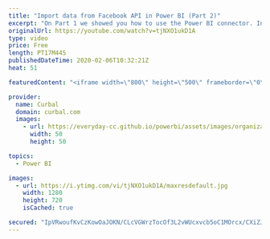```yaml
---
title: "Import data from Facebook API in Power BI (Part 2)"
excerpt: "On Part 1 we showed you how to use the Power BI connector. In this video we skip the connector altogether and show you how to import data from the Facebook API into Power BI. We also show you how to get all comments from posts into Power BI. Enjoy!   Looking for a download file? Go to our Download Center:"
originalUrl: https://youtube.com/watch?v=tjNXO1ukD1A
type: video
price: Free
length: PT17M44S
publishedDateTime: 2020-02-06T10:32:21Z
heat: 51

featuredContent: "<iframe width=\"800\" height=\"500\" frameborder=\"0\" src=\"https://www.youtube.com/embed/tjNXO1ukD1A\" allow=\"accelerometer; autoplay; encrypted-media; gyroscope; picture-in-picture\" allowfullscreen></iframe>"

provider:
  name: Curbal
  domain: curbal.com
  images:
    - url: https://everyday-cc.github.io/powerbi/assets/images/organizations/curbal.com-50x50.jpg
      width: 50
      height: 50

topics:
  - Power BI

images:
  - url: https://i.ytimg.com/vi/tjNXO1ukD1A/maxresdefault.jpg
    width: 1280
    height: 720
    isCached: true

secured: "IpVRwoufKvCzKowOaJOKN/CLcVGWrzTocOf3L2vWUcxvcb5oC1MOrcx/CXiZJWcVSDOPjLJiMfsR30pn21rdembOs8/JdP7mQFTeRws2WMp66Tm47LIkoqvgf9U3vcNM1IEv1VDU2/6AvKk/7/Siw+ZaIsvVMFOraxd7/P512V3eSVcdA5/cTPdyeF26vd7Pznn7/d5HPmtnBWWwV5VHikRngekolfTfTVWeXczbqWRaoDzhzQpKVC/s908zKgLqhx1NtwJV4VOqB77uAV0SMTzjTpQ4/J5U3xaHCO9/BDgW1/mtcpFvN5RjJ3t1TqJAaa/G95gEGfsPS3ZkbBh16LeWzu88C+5zRwoA8Kk+3EdRkzxLTdRYOxJba/9I5teC9yXxZXhS28RcMWZgd+C2bm0HA+TbUU9P/sy607B6AAQ=;M8ULx+8WYDs/sjxMJSueIg=="
---
```


